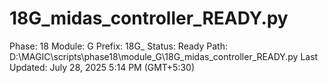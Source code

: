 # 18G_midas_controller_READY.py

Phase: 18
Module: G
Prefix: 18G_
Status: Ready
Path: D:\MAGIC\scripts\phase18\module_G\18G_midas_controller_READY.py
Last Updated: July 28, 2025 5:14 PM (GMT+5:30)